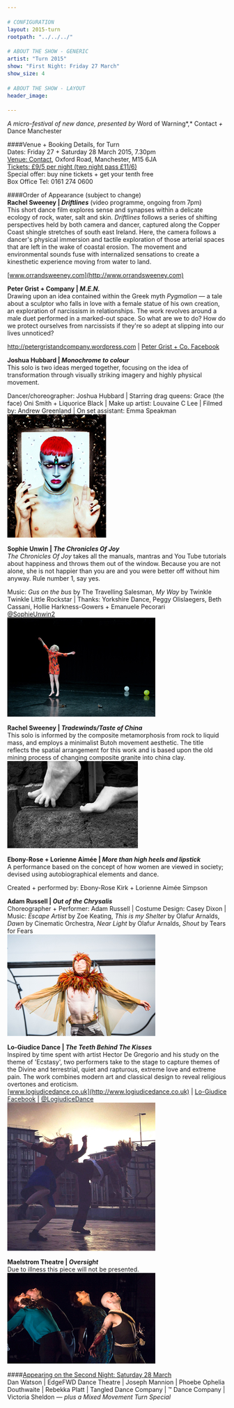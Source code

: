 ```yaml
---

# CONFIGURATION
layout: 2015-turn
rootpath: "../../../"

# ABOUT THE SHOW - GENERIC
artist: "Turn 2015"
show: "First Night: Friday 27 March"
show_size: 4

# ABOUT THE SHOW - LAYOUT
header_image:

---
```

*A micro-festival of new dance, presented by* Word of Warning*,* Contact *+* Dance Manchester       
     
####Venue + Booking Details, for Turn        
Dates: Friday 27 + Saturday 28 March 2015, 7.30pm    
[Venue: Contact](http://contactmcr.com/visit/getting-here), Oxford Road, Manchester, M15 6JA    
[Tickets: £9/5 per night (two night pass £11/6)](http://contactmcr.com/whats-on/30697-turn-2015/booking)        
Special offer: buy nine tickets + get your tenth free    
Box Office Tel: 0161 274 0600    
        
####Order of Appearance (subject to change)      
**Rachel Sweeney | *Driftlines*** (video programme, ongoing from 7pm)        
This short dance film explores sense and synapses within a delicate ecology of rock, water, salt and skin. *Driftlines* follows a series of shifting perspectives held by both camera and dancer, captured along the Copper Coast shingle stretches of south east Ireland. Here, the camera follows a dancer's physical immersion and tactile exploration of those arterial spaces that are left in the wake of coastal erosion. The movement and environmental sounds fuse with internalized sensations to create a kinesthetic experience moving from water to land.         
        
[www.orrandsweeney.com](http://www.orrandsweeney.com)           
        
**Peter Grist + Company | *M.E.N.***        
Drawing upon an idea contained within the Greek myth *Pygmalion* — a tale about a sculptor who falls in love with a female statue of his own creation, an exploration of narcissism in relationships. The work revolves around a male duet performed in a marked-out space. So what are we to do? How do we protect ourselves from narcissists if they're so adept at slipping into our lives unnoticed?             
        
<http://petergristandcompany.wordpress.com> | [Peter Grist + Co. Facebook](http://www.facebook.com/petergristandcompany)        
        
**Joshua Hubbard | *Monochrome to colour***           
This solo is two ideas merged together, focusing on the idea of transformation through visually striking imagery and highly physical movement.
        
Dancer/choreographer: Joshua Hubbard | Starring drag queens: Grace (the face) Oni Smith + Liquorice Black | Make up artist: Louvaine C Lee | Filmed by: Andrew Greenland | On set assistant: Emma Speakman          
![Joshua](Josh-Hubbard.jpg)        
        
**Sophie Unwin | *The Chronicles Of Joy***         
*The Chronicles Of Joy* takes all the manuals, mantras and You Tube tutorials about happiness and throws them out of the
window. Because you are not alone, she is not happier than you are and you were better off without him anyway. Rule number 1, say yes.         
         
Music: *Gus on the bus* by The Travelling Salesman, *My Way* by Twinkle Twinkle Little Rockstar | Thanks: Yorkshire Dance, Peggy Olislaegers, Beth Cassani, Hollie Harkness-Gowers + Emanuele Pecorari         
[@SophieUnwin2](http://twitter.com/SophieUnwin2)          
![Sophie](Sophie-Unwin.jpg)           

**Rachel Sweeney | *Tradewinds/Taste of China***        
This solo is informed by the composite metamorphosis from rock to liquid mass, and employs a minimalist Butoh movement aesthetic. The title reflects the spatial arrangement for this work and is based upon the old mining process of changing composite granite into china clay.        
![Rachel](Rachel-Sweeney.jpg)        
        
**Ebony-Rose + Lorienne Aimée | *More than high heels and lipstick***        
A performance based on the concept of how women are viewed in society; devised using autobiographical elements and dance.        
        
Created + performed by: Ebony-Rose Kirk + Lorienne Aimée Simpson         
      
**Adam Russell | *Out of the Chrysalis***        
Choreographer + Performer: Adam Russell | Costume Design: Casey Dixon | Music: *Escape Artist* by Zoe Keating, *This is my Shelter* by Olafur Arnalds, *Dawn* by Cinematic Orchestra, *Near Light* by Olafur Arnalds, *Shout* by Tears for Fears        
![Adam](Adam-Russell.jpg)        
        
**Lo-Giudice Dance | *The Teeth Behind The Kisses***        
Inspired by time spent with artist Hector De Gregorio and his study on the theme of 'Ecstasy', two performers take to the stage to capture themes of the Divine and terrestrial, quiet and rapturous, extreme love and extreme pain. The work combines modern art and classical design to reveal religious overtones and eroticism.        
[www.logiudicedance.co.uk](http://www.logiudicedance.co.uk) | [Lo-Giudice Facebook](http://www.facebook.com/logiudice.dance) | [@LogiudiceDance](http://twitter.com/LogiudiceDance)           
![Lo-Giudice](Logiudice.jpg)         
         
**Maelstrom Theatre | *Oversight***        
Due to illness this piece will not be presented.        
![Maelstrom](Maelstrom.jpg)        
        
####[Appearing on the Second Night: Saturday 28 March](/current/2015-turn/sat)          
Dan Watson | EdgeFWD Dance Theatre | Joseph Mannion | Phoebe Ophelia Douthwaite | Rebekka Platt | Tangled Dance Company | ™ Dance Company | Victoria Sheldon — *plus a Mixed Movement Turn Special*
